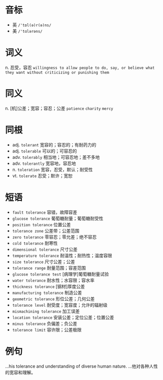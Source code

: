 # 音标

- 英 `/'tɒl(ə)r(ə)ns/`
- 美 `/'tɑlərəns/`

# 词义

n. 忍受，容忍
`willingness to allow people to do, say, or believe what they want without criticizing or punishing them`

# 同义

n. [机]公差；宽容；容忍；公差
`patience` `charity` `mercy`

# 同根

- adj. `tolerant` 宽容的；容忍的；有耐药力的
- adj. `tolerable` 可以的；可容忍的
- adv. `tolerably` 相当地；可容忍地；差不多地
- adv. `tolerantly` 宽容地，容忍地
- n. `toleration` 宽容，忍受，默认；耐受性
- vt. `tolerate` 忍受；默许；宽恕

# 短语

- `fault tolerance` 容错，故障容差
- `glucose tolerance` 葡萄糖耐量；葡萄糖耐受性
- `position tolerance` 位置公差
- `tolerance zone` 公差带；公差范围
- `zero tolerance` 零容忍；零允差；绝不容忍
- `cold tolerance` 耐寒性
- `dimensional tolerance` 尺寸公差
- `temperature tolerance` 耐温性；耐热性；温度容限
- `size tolerance` 尺寸公差；公差
- `tolerance range` 耐量范围；容差范围
- `glucose tolerance test` [病理学]葡萄糖耐量试验
- `water tolerance` 耐水性；水容限；容水率
- `thickness tolerance` [钢材]厚度公差
- `manufacturing tolerance` 制造公差
- `geometric tolerance` 形位公差；几何公差
- `tolerance level` 耐受度；宽容度；允许的辐射级
- `mismachining tolerance` 加工误差
- `location tolerance` 安装公差；定位公差；位置公差
- `minus tolerance` 负偏差；负公差
- `tolerance limit` 容许限；公差极限

# 例句

...his tolerance and understanding of diverse human nature.
…他对各种人性的宽容和理解。


